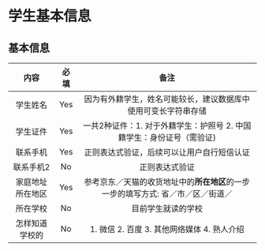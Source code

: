 # 学生基本信息

## 基本信息
| 内容 | 必填 | 备注 |
| :--: | :--: | :--: |
| 学生姓名 | Yes | 因为有外籍学生，姓名可能较长，建议数据库中使用可变长字符串存储 |
| 学生证件 | Yes | 一共2种证件：1. 对于外籍学生：护照号 2. 中国籍学生：身份证号（需验证) |
| 联系手机 | Yes | 正则表达式验证，后续可以让用户自行短信认证 |
| 联系手机2 | No | 正则表达式验证 |
| 家庭地址所在地区 | Yes | 参考京东／天猫的收货地址中的**所在地区**的一步一步的填写方式: 省／市／区／街道／ |
| 所在学校 | No | 目前学生就读的学校 |
| 怎样知道学校的 | No | 1. 微信 2. 百度 3. 其他网络媒体 4. 熟人介绍 |
